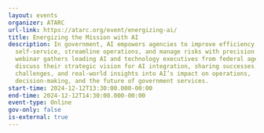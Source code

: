```yaml
---
layout: events
organizer: ATARC
url-link: https://atarc.org/event/energizing-ai/
title: Energizing the Mission with AI
description: In government, AI empowers agencies to improve efficiency, boost
  self-service, streamline operations, and manage risks with precision. This
  webinar gathers leading AI and technology executives from federal agencies to
  discuss their strategic vision for AI integration, sharing successes,
  challenges, and real-world insights into AI’s impact on operations,
  decision-making, and the future of government services.
start-time: 2024-12-12T13:30:00.000-00:00
end-time: 2024-12-12T14:30:00.000-00:00
event-type: Online
gov-only: false
is-external: true
---
```


